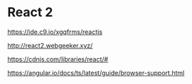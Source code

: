 #  React 2


https://ide.c9.io/xgqfrms/reactjs


http://react2.webgeeker.xyz/



https://cdnjs.com/libraries/react/#



https://angular.io/docs/ts/latest/guide/browser-support.html
